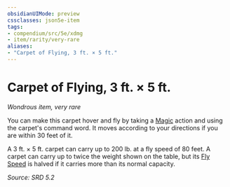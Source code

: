 ```yaml
---
obsidianUIMode: preview
cssclasses: json5e-item
tags:
- compendium/src/5e/xdmg
- item/rarity/very-rare
aliases: 
- "Carpet of Flying, 3 ft. × 5 ft."
---
```

# Carpet of Flying, 3 ft. × 5 ft.
*Wondrous item, very rare*  


You can make this carpet hover and fly by taking a [Magic](rules/actions.md#Magic) action and using the carpet's command word. It moves according to your directions if you are within 30 feet of it.

A 3 ft. × 5 ft. carpet can carry up to 200 lb. at a fly speed of 80 feet. A carpet can carry up to twice the weight shown on the table, but its [Fly Speed](rules/variant-rules/fly-speed-xphb.md) is halved if it carries more than its normal capacity.

*Source: SRD 5.2*